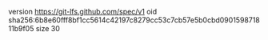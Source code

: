 version https://git-lfs.github.com/spec/v1
oid sha256:6b8e60fff8bf1cc5614c42197c8279cc53c7cb57e5b0cbd090159871811b9f05
size 30
